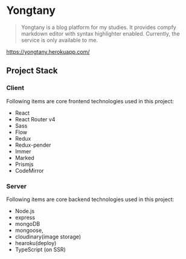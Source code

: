 # Yongtany

> Yongtany is a blog platform for my studies. It provides compfy markdown editor with syntax highlighter enabled. Currently, the service is only available to me.

https://yongtany.herokuapp.com/

## Project Stack

### Client

Following items are core frontend technologies used in this project:

- React
- React Router v4
- Sass
- Flow
- Redux
- Redux-pender
- Immer
- Marked
- Prismjs
- CodeMirror

### Server

Following items are core backend technologies used in this project:

- Node.js
- express
- mongoDB
- mongoose,
- cloudinary(image storage)
- hearoku(deploy)
- TypeScript (on SSR)
